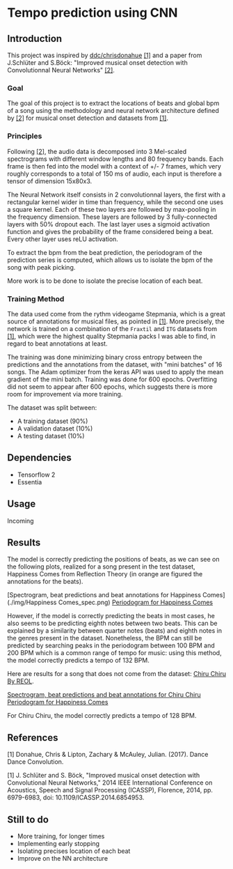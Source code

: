 # Tempo prediction using CNN

## Introduction

This project was inspired by [ddc/chrisdonahue](https://github.com/chrisdonahue/ddc) [[1]](#1)
and a paper from J.Schlüter and S.Böck: "Improved musical onset detection with
Convolutionnal Neural Networks" [[2]](#2).

### Goal

The goal of this project is to extract the locations of beats and global bpm of
a song using the methodology and neural network architecture defined by 
[[2]](#2) for musical onset detection and datasets from [[1]](#1).

### Principles

Following [[2]](#2), the audio data is decomposed into 3 Mel-scaled spectrograms 
with different window lengths and 80 frequency bands. Each frame is then fed
into the model with a context of +/- 7 frames, which very roughly corresponds
to a total of 150 ms of audio, each input is therefore a tensor of dimension 
15x80x3.

The Neural Network itself consists in 2 convolutionnal layers, the first with
a rectangular kernel wider in time than frequency, while the second one uses
a square kernel. Each of these two layers are followed by max-pooling in the
frequency dimension. These layers are followed by 3 fully-connected layers with
50% dropout each. The last layer uses a sigmoid activation function and gives
the probability of the frame considered being a beat. Every other layer uses
reLU activation.

To extract the bpm from the beat prediction, the periodogram of the prediction
series is computed, which allows us to isolate the bpm of the song with peak
picking.

More work is to be done to isolate the precise location of each beat.

### Training Method

The data used come from the rythm videogame Stepmania, which is a great source
of annotations for musical files, as pointed in [[1]](#1). More precisely,
the network is trained on a combination of the `Fraxtil` and `ITG` datasets
from [[1]](#1), which were the highest quality Stepmania packs I was
able to find, in regard to beat annotations at least.

The training was done minimizing binary cross entropy between the predictions
and the annotations from the dataset, with "mini batches" of 16 songs. The Adam
optimizer from the keras API was used to apply the mean gradient of the mini
batch. Training was done for 600 epochs. Overfitting did not seem to appear 
after 600 epochs, which suggests there is more room for improvement via more
training.

The dataset was split between:
- A training dataset (90%)
- A validation dataset (10%)
- A testing dataset (10%)

## Dependencies

- Tensorflow 2
- Essentia

## Usage

Incoming

## Results

The model is correctly predicting the positions of beats, as we can
see on the following plots, realized for a song present in the test dataset,
Happiness Comes from Reflection Theory (in orange are figured the annotations
for the beats).

[Spectrogram, beat predictions and beat annotations for Happiness Comes](./img/Happiness Comes_spec.png)
[Periodogram for Happiness Comes](./img/Happiness_Comes_period.png)

However, if the model is correctly predicting the beats in most cases, he also
seems to be predicting eighth notes between two beats. This can be explained by
a similarity between quarter notes (beats) and eighth notes in the genres
present in the dataset. Nonetheless, the BPM can still be predicted by
searching peaks in the periodogram between 100 BPM and 200 BPM which is a common
range of tempo for music: using this method, the model correctly predicts a
tempo of 132 BPM.

Here are results for a song that does not come from the dataset: [Chiru Chiru
By REOL](https://www.youtube.com/watch?v=VVaNq9uSJgY).

[Spectrogram, beat predictions and beat annotations for Chiru Chiru](./img/chiru_chiru_spec.png)
[Periodogram for Happiness Comes](./img/chiru_chiru_period.png)

For Chiru Chiru, the model correctly predicts a tempo of 128 BPM.

## References

<a id="1">[1]</a>
Donahue, Chris & Lipton, Zachary & McAuley, Julian. (2017). Dance Dance Convolution. 

<a id="2">[1]</a>
J. Schlüter and S. Böck, "Improved musical onset detection with Convolutional Neural Networks," 2014 IEEE International Conference on Acoustics, Speech and Signal Processing (ICASSP), Florence, 2014, pp. 6979-6983, doi: 10.1109/ICASSP.2014.6854953.

## Still to do
- More training, for longer times
- Implementing early stopping
- Isolating precises location of each beat
- Improve on the NN architecture

